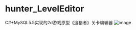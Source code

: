 # hunter_LevelEditor
C#+MySQL5.5实现的2d游戏原型《追猎者》关卡编辑器
 ![image](https://github.com/intelHEART/hunter_LevelEditor/blob/master/hunter_img.png)


